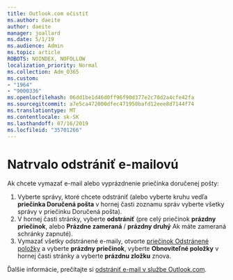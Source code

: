 ```yaml
---
title: Outlook.com očistiť
ms.author: daeite
author: daeite
manager: joallard
ms.date: 5/1/19
ms.audience: Admin
ms.topic: article
ROBOTS: NOINDEX, NOFOLLOW
localization_priority: Normal
ms.collection: Adm_O365
ms.custom:
- "1964"
- "9000336"
ms.openlocfilehash: 06dd1be1d46d0ff96f90d377e2c70d2a4cfe42fa
ms.sourcegitcommit: a7e5ca472000dfec471950bafd12eee8d7144f74
ms.translationtype: MT
ms.contentlocale: sk-SK
ms.lasthandoff: 07/16/2019
ms.locfileid: "35701266"
---
```

# <a name="permanently-delete-email"></a>Natrvalo odstrániť e-mailovú

Ak chcete vymazať e-mail alebo vyprázdnenie priečinka doručenej pošty:

1. Vyberte správy, ktoré chcete odstrániť (alebo vyberte kruhu vedľa **priečinka Doručená pošta** v hornej časti zoznamu správ vyberte všetky správy v priečinku Doručená pošta).
1. V hornej časti stránky, vyberte **odstrániť** (pre celý priečinok **prázdny priečinok**, alebo **Prázdne zameraná** / **prázdny druhý** Ak máte zameraná schránky zapnuté).
1. Vymazať všetky odstránené e-maily, otvorte [priečinok Odstránené položky](https://outlook.live.com/mail/deleteditems) a vyberte **prázdny priečinok**, vyberte **Obnoviteľné položky** v hornej časti stránky a vyberte **prázdnu zložku** znova.

Ďalšie informácie, prečítajte si [odstrániť e-mail v službe Outlook.com](https://support.office.com/article/a9b63739-5392-412a-8e9a-d4b02708dee4?wt.mc_id=Office_Outlook_com_Alchemy).